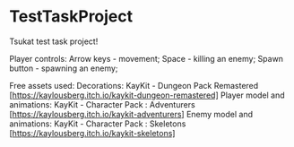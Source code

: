 # TestTaskProject
Tsukat test task project!

Player controls:
Arrow keys - movement;
Space - killing an enemy;
Spawn button - spawning an enemy;

Free assets used:
Decorations: KayKit - Dungeon Pack Remastered [https://kaylousberg.itch.io/kaykit-dungeon-remastered]
Player model and animations: KayKit - Character Pack : Adventurers [https://kaylousberg.itch.io/kaykit-adventurers]
Enemy model and animations: KayKit - Character Pack : Skeletons [https://kaylousberg.itch.io/kaykit-skeletons]
